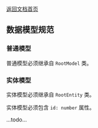[返回文档首页](./README.md)

## 数据模型规范

### 普通模型

普通模型必须继承自 `RootModel` 类。

### 实体模型

实体模型必须继承自 `RootEntity` 类。

实体模型必须包含 `id: number` 属性。

...todo...